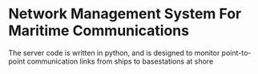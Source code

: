 # Network Management System For Maritime Communications
The server code is written in python, and is designed to monitor point-to-point communication links from ships to basestations at shore
